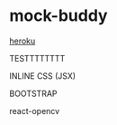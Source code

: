 # mock-buddy

[heroku](https://www.youtube.com/watch?v=Z1RJmh_OqeA) 


TESTTTTTTTT

INLINE CSS (JSX)

BOOTSTRAP


react-opencv
